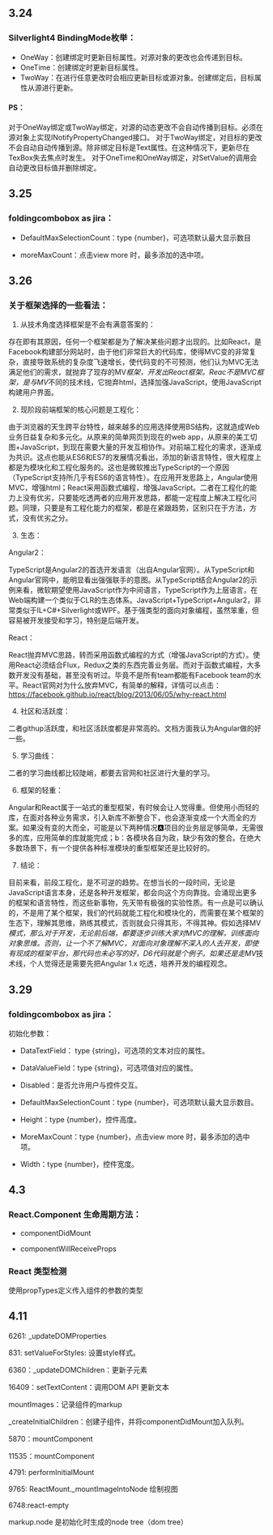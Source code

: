 ## 3.24

### Silverlight4 BindingMode枚举：

* OneWay：创建绑定时更新目标属性。对源对象的更改也会传递到目标。
* OneTime：创建绑定时更新目标属性。
* TwoWay：在进行任意更改时会相应更新目标或源对象。创建绑定后，目标属性从源进行更新。
#### PS：

对于OneWay绑定或TwoWay绑定，对源的动态更改不会自动传播到目标。必须在源对象上实现INotifyPropertyChanged接口。
对于TwoWay绑定，对目标的更改不会自动自动传播到源。除非绑定目标是Text属性。在这种情况下，更新尽在TexBox失去焦点时发生。
对于OneTime和OneWay绑定，对SetValue的调用会自动更改目标值并删除绑定。

## 3.25

### foldingcombobox as jira：

* DefaultMaxSelectionCount：type {number}，可选项默认最大显示数目

* moreMaxCount：点击view more 时，最多添加的选中项。

## 3.26 

### 关于框架选择的一些看法：

1.	从技术角度选择框架是不会有满意答案的：

存在即有其原因，任何一个框架都是为了解决某些问题才出现的。比如React，是Facebook构建部分网站时，由于他们非常巨大的代码库，使得MVC变的非常复杂，直接导致系统的复杂度飞速增长，使代码变的不可预测，他们认为MVC无法满足他们的需求，就抛弃了现存的MV*框架，开发出React框架。Reac不是MVC框架，是与MV*不同的技术线，它抛弃html，选择加强JavaScript，使用JavaScript构建用户界面。


2.	现阶段前端框架的核心问题是工程化：

由于浏览器的天生跨平台特性，越来越多的应用选择使用BS结构，这就造成Web业务日益复杂和多元化。从原来的简单网页到现在的web app，从原来的美工切图+JavaScript，到现在需要大量的开发互相协作。对前端工程化的需求，逐渐成为共识。这点也能从ES6和ES7的发展情况看出，添加的新语言特性，很大程度上都是为模块化和工程化服务的。这也是微软推出TypeScript的一个原因（TypeScript支持所几乎有ES6的语言特性）。在应用开发思路上，Angular使用MVC，增强html；React采用函数式编程，增强JavaScript。二者在工程化的能力上没有优劣，只要能吃透两者的应用开发思路，都能一定程度上解决工程化问题。同理，只要是有工程化能力的框架，都是在紧跟趋势，区别只在于方法，方式，没有优劣之分。

3.	生态：

Angular2：

TypeScript是Angular2的首选开发语言（出自Angular官网）。从TypeScript和Angular官网中，能明显看出强强联手的意图。从TypeScript结合Angular2的示例来看，微软期望使用JavaScript作为中间语言，TypeScript作为上层语言，在Web端构建一个类似于CLR的生态体系。JavaScript+TypeScript+Angular2，非常类似于IL+C#+Silverlight或WPF。基于强类型的面向对象编程，虽然笨重，但容易被开发接受和学习，特别是后端开发。

React：

React抛弃MVC思路，转而采用函数式编程的方式（增强JavaScript的方式）。使用React必须结合Flux，Redux之类的东西完善业务层。而对于函数式编程，大多数开发没有基础，甚至没有听过。毕竟不是所有team都能有Facebook team的水平。React官网对为什么放弃MVC，有简单的解释，详情可以点击：https://facebook.github.io/react/blog/2013/06/05/why-react.html

4.	社区和活跃度：

二者githup活跃度，和社区活跃度都是非常高的。文档方面我认为Angular做的好一些。


5.	学习曲线：

二者的学习曲线都比较陡峭，都要去官网和社区进行大量的学习。


6.	框架的轻重：

Angular和React属于一站式的重型框架，有时候会让人觉得重。但使用小而轻的库，在面对各种业务需求，引入新库不断整合下，也会逐渐变成一个大而全的方案。如果没有变的大而全，可能是以下两种情况:a:项目的业务层足够简单，无需很多的库，应用简单的库就能完成；b：各模块各自为政，缺少有效的整合。在绝大多数场景下，有一个提供各种标准模块的重型框架还是比较好的。

7.	结论：

目前来看，前段工程化，是不可逆的趋势。在想当长的一段时间，无论是JavaScript语言本身，还是各种开发框架，都会向这个方向靠拢。会涌现出更多的框架和语言特性，而这些新事物，先天带有极强的实验性质。有一点是可以确认的，不是用了某个框架，我们的代码就能工程化和模块化的，而需要在某个框架的生态下，理解其思维，熟练其模式，否则就会只得其形，不得其神。假如选择MV*模式，那么对于开发，无论前后端，都要逐步训练大家对MVC的理解，训练面向对象思维。否则，让一个不了解MVC，对面向对象理解不深入的人去开发，即使有现成的框架平台，那代码也未必写的好，D6代码就是个例子。如果还是走MV*技术线，个人觉得还是需要先把Angular 1.x 吃透，培养开发的编程观念。


## 3.29

### foldingcombobox as jira：

初始化参数：

* DataTextField： type {string}，可选项的文本对应的属性。

* DataValueField：type {string}，可选项值对应的属性。

* Disabled：是否允许用户与控件交互。

* DefaultMaxSelectionCount：type {number}，可选项默认最大显示数目。

* Height：type {number}，控件高度。

* MoreMaxCount：type {number}，点击view more 时，最多添加的选中项。

* Width：type {number}，控件宽度。

## 4.3

### React.Component 生命周期方法：

* componentDidMount

* componentWillReceiveProps


### React 类型检测

使用propTypes定义传入组件的参数的类型

## 4.11


6261: _updateDOMProperties

831: setValueForStyles: 设置style样式。

6360：_updateDOMChildren：更新子元素

16409：setTextContent：调用DOM API 更新文本

mountImages：记录组件的markup

_createInitialChildren：创建子组件，并将componentDidMount加入队列。

5870：mountComponent

11535：mountComponent

4791: performInitialMount

9765: ReactMount._mountImageIntoNode 绘制视图

6748:react-empty

markup.node 是初始化时生成的node tree（dom tree）
